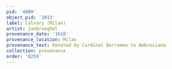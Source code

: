 ```yaml
---
pid: '4800'
object_pid: '3013'
label: Calvary (Milan)
artist: janbrueghel
provenance_date: '1618'
provenance_location: Milan
provenance_text: Donated by Cardinal Borromeo to Ambrosiana
collection: provenance
order: '0259'
---
```

